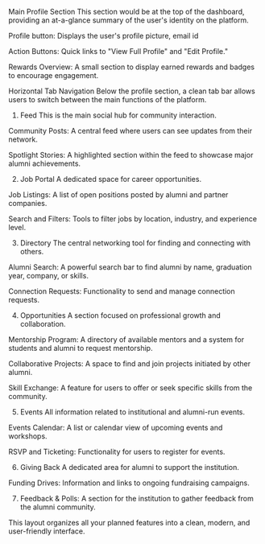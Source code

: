 Main Profile Section
This section would be at the top of the dashboard, providing an at-a-glance summary of the user's identity on the platform.

Profile button: Displays the user's profile picture, email id 

Action Buttons: Quick links to "View Full Profile" and "Edit Profile."

Rewards Overview: A small section to display earned rewards and badges to encourage engagement.

Horizontal Tab Navigation
Below the profile section, a clean tab bar allows users to switch between the main functions of the platform.

1. Feed
This is the main social hub for community interaction.

Community Posts: A central feed where users can see updates from their network.

Spotlight Stories: A highlighted section within the feed to showcase major alumni achievements.

2. Job Portal
A dedicated space for career opportunities.

Job Listings: A list of open positions posted by alumni and partner companies.

Search and Filters: Tools to filter jobs by location, industry, and experience level.

3. Directory
The central networking tool for finding and connecting with others.

Alumni Search: A powerful search bar to find alumni by name, graduation year, company, or skills.

Connection Requests: Functionality to send and manage connection requests.

4. Opportunities
A section focused on professional growth and collaboration.

Mentorship Program: A directory of available mentors and a system for students and alumni to request mentorship.

Collaborative Projects: A space to find and join projects initiated by other alumni.

Skill Exchange: A feature for users to offer or seek specific skills from the community.

5. Events
All information related to institutional and alumni-run events.

Events Calendar: A list or calendar view of upcoming events and workshops.

RSVP and Ticketing: Functionality for users to register for events.

6. Giving Back
A dedicated area for alumni to support the institution.

Funding Drives: Information and links to ongoing fundraising campaigns.

7. Feedback & Polls: A section for the institution to gather feedback from the alumni community.

This layout organizes all your planned features into a clean, modern, and user-friendly interface.